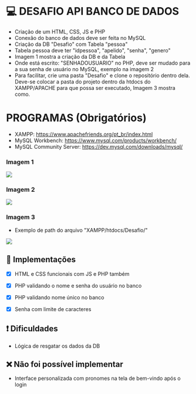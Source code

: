 # 💻 DESAFIO API BANCO DE DADOS

- Criação de um HTML, CSS, JS e PHP
- Conexão do banco de dados deve ser feita no MySQL 
- Criação da DB "Desafio" com Tabela "pessoa"
- Tabela pessoa deve ter "idpessoa", "apelido", "senha", "genero"
- Imagem 1 mostra a criação da DB e da Tabela
- Onde está escrito: "SENHADOUSUARIO" no PHP, deve ser mudado para a sua senha de usuário no MySQL, exemplo na imagem 2
- Para facilitar, crie uma pasta "Desafio" e clone o repositório dentro dela. Deve-se colocar a pasta do projeto dentro da htdocs do XAMPP/APACHE para que possa ser executado, Imagem 3 mostra como.

# PROGRAMAS (Obrigatórios)
- XAMPP: https://www.apachefriends.org/pt_br/index.html
- MySQL Workbench: https://www.mysql.com/products/workbench/
- MySQL Community Server: https://dev.mysql.com/downloads/mysql/

### Imagem 1
<img src="./img/Captura de Tela 2024-08-26 às 17.06.02.png">

### Imagem 2
<img src="./img/Captura de Tela 2024-08-26 às 17.37.18.png">

### Imagem 3
- Exemplo de path do arquivo "XAMPP/htdocs/Desafio/"
<img src="./img/Captura de Tela 2024-08-26 às 17.29.25.png">

## 🚀 Implementações
- [x] HTML e CSS funcionais com JS e PHP também
- [x] PHP validando o nome e senha do usuário no banco
- [x] PHP validando nome único no banco
- [x] Senha com limite de caracteres


## ❗️ Dificuldades
- Lógica de resgatar os dados da DB


## ❌ Não foi possível implementar
- Interface personalizada com pronomes na tela de bem-vindo após o login
